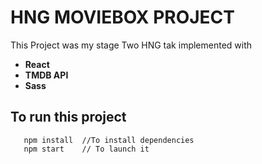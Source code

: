 # HNG MOVIEBOX PROJECT
This Project was my stage Two HNG tak implemented with 
* **React**
* **TMDB API**
* **Sass**

## To run this project

```JavaSscript
   npm install  //To install dependencies
   npm start    // To launch it
```

